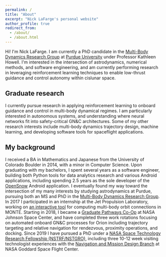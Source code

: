 ```yaml
---
permalink: /
title: "About"
excerpt: "Nick LaFarge's personal website"
author_profile: true
redirect_from: 
  - /about/
  - /about.html
---
```


Hi! I'm Nick LaFarge. I am currently a PhD candidate in the [Multi-Body Dynamics Research Group](https://engineering.purdue.edu/people/kathleen.howell.1/index.html) at [Purdue University](https://engineering.purdue.edu/AAE) under Professor Kathleen Howell. I'm interested in the intersection of astrodynamics, numerical methods, and software engineering, and am currently performing research in leveraging reinforcement learning techniques to enable low-thrust guidance and control autonomy within cislunar space.


Graduate research
-------------------------
I currently pursue research in applying reinforcement learning to onboard guidance and control in multi-body dynamical regimes. I am particularly interested in autonomous systems, and understanding where neural networks fit into safety-critical GN&C architectures. Some of my other research interests include multi-body dynamics trajectory design, machine learning, and developing software tools for spaceflight applications.


My background
------------------
I received a BA in Mathematics and Japanese from the University of Colorado Boulder in 2014, with a minor in Computer Science. Upon graduating with my bachelors, I spent several years as a software engineer, building both Python tools for data analytics research and various Android applications, including spending 2.5 years as the sole developer of the [OpenSnow](https://opensnow.com/) Android application. I eventually found my way toward the intersection of my many interests by studying astrodynamics at Purdue, pursuing both an MS and PhD in the [Multi-Body Dynamics Research Group](https://engineering.purdue.edu/people/kathleen.howell.1/index.html). In 2017 I participated in an internship at the Jet Propulsion Laboratory, working on [an interactive tool](https://trs.jpl.nasa.gov/handle/2014/48313) for computing multi-body orbit connections in MONTE. Starting in 2018, I became a [Graduate Pathways Co-Op](https://www.nasa.gov/feature/jsc-pathways-program/) at NASA Johnson Space Center, and have completed three work rotations focusing on automated onboard GN&C processes for Orion including trajectory targeting and relative navigation for rendezvous, proximity operations, and docking. Since 2019 I have pursued a PhD under a [NASA Space Technology Research Fellowship (NSTRF/NSTGRO)](https://www.nasa.gov/directorates/spacetech/strg/nstgro), including three 10-12 week visiting technologist experiences with the [Navigation and Mission Design Branch](https://etd.gsfc.nasa.gov/590/code595.php) at NASA Goddard Space Flight Center.